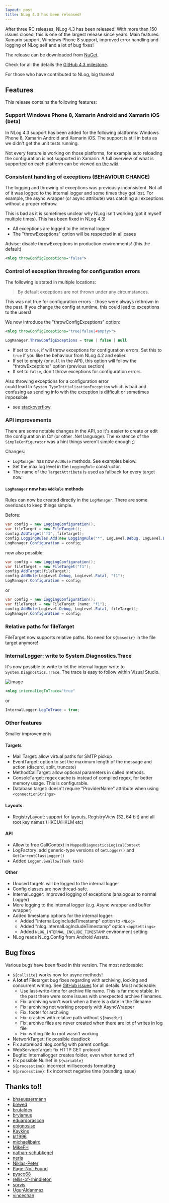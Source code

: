 ```yaml
---
layout: post
title: NLog 4.3 has been released!
---
```


After three RC releases, NLog 4.3 has been released! With more than 150 issues closed, this is one of the largest release since years. 
Main features: Xamarin support, Windows Phone 8 support, improved error handling and logging of NLog self and a lot of bug fixes!

The release can be downloaded from [NuGet](https://www.nuget.org/packages/NLog/4.3.0). 

Check for all the details the [GitHub 4.3 milestone](https://github.com/NLog/NLog/issues?q=milestone%3A4.3+is%3Aclosed). 

For those who have contributed to NLog, big thanks!


## Features

This release contains the following features:


### Support Windows Phone 8, Xamarin Android and Xamarin iOS (beta)
In NLog 4.3 support has been added for the following platforms:
 Windows Phone 8, Xamarin Android and Xamarin iOS. 
The support is still in beta as we didn't get the unit tests running.

Not every feature is working on those platforms, for example auto reloading the 
configuration is not supported in Xamarin. A full overview of what is supported
on each platform can be viewed [on the wiki](https://github.com/NLog/NLog/wiki/platform-support).



### Consistent handling of exceptions (BEHAVIOUR CHANGE)

The logging and throwing of exceptions was previously inconsistent. 
Not all of it was logged to the internal logger and some times they got lost. 
For example, the async wrapper (or async attribute) was catching all exceptions without a proper rethrow.

This is bad as it is sometimes unclear why NLog isn't working (got it myself multiple times). 
This has been fixed in NLog 4.3!

- All exceptions are logged to the internal logger
- The "throwExceptions" option will be respected in all cases


Advise: disable throwExceptions in production environments! (this the default)

```xml
<nlog throwConfigExceptions="false">
```

### Control of exception throwing for configuration errors
The following is stated in multiple locations: 
>  By default exceptions are not thrown under any circumstances.

This was not true for configuration errors - those were always rethrown in the past.
If you change the config at runtime, this could lead to exceptions to the users!

We now introduce the "throwConfigExceptions" option:


```xml
<nlog throwConfigExceptions="true|false|<empty>">
```

```csharp
LogManager.ThrowConfigExceptions = true | false | null
```

- If set to `true`, if will throw exceptions for configuration errors. 
Set this to `true` if you like the behaviour from NLog 4.2 and ealier.
- If set to empty (or `null` in the API), this option will follow the "throwExceptions" option (previous section)
- If set to `false`, don't throw exceptions for configuration errors. 

Also throwing exceptions for a configuration error  
could lead to `System.TypeInitializationException` which is bad and confusing as sending info with the exception is difficult or sometimes impossible 
- see [stackoverflow](http://stackoverflow.com/questions/34994470/better-typeinitializationexception-innerexception-is-also-null).


### API improvements
There are some notable changes in the API, so it's easier to create or edit the configuration in C# 
(or other .Net language).
The existence of the `SimpleConfigurator` was a hint things weren't simple enough ;)

Changes:

-  `LogManager` has now `AddRule` methods. See examples below.
- Set the max log level in the `LoggingRule` constructor.
- The name of the `TargetAttribute` is used as fallback for every target now. 

#### `LogManager` now has `AddRule` methods
Rules can now be created directly in the `LogManager`. 
There are some overloads to keep things simple.

Before:

```csharp
var config = new LoggingConfiguration();
var fileTarget = new FileTarget();
config.AddTarget("f1", fileTarget);
config.LoggingRules.Add(new LoggingRule("*", LogLevel.Debug, LogLevel.Error, fileTarget));
LogManager.Configuration = config;

```

now also possible:

```csharp
var config = new LoggingConfiguration();
var fileTarget = new FileTarget("f1");
config.AddTarget(fileTarget);
config.AddRule(LogLevel.Debug, LogLevel.Fatal, "f1");  
LogManager.Configuration = config;

```
or

```csharp
var config = new LoggingConfiguration();
var fileTarget = new FileTarget {name: "f1"};
config.AddRule(LogLevel.Debug, LogLevel.Fatal, fileTarget);
LogManager.Configuration = config;

```




### Relative paths for fileTarget
FileTarget now supports relative paths. No need for `${basedir}` in the file target anymore!


### InternalLogger: write to System.Diagnostics.Trace 
It's now possible to write to let the internal logger write to `System.Diagnostics.Trace`. 
The trace is easy to follow within Visual Studio.

![image](https://cloud.githubusercontent.com/assets/5808377/13997991/f76fd65a-f134-11e5-8e9d-bd3d532b248c.png)


```xml
<nlog internalLogToTrace="true" 

```

or 
```c#
InternalLogger.LogToTrace = true;
```



### Other features
Smaller improvements

#### Targets

- Mail Target: allow virtual paths for SMTP pickup 
- EventTarget: option to set the maximum length of the message and action (discard, split, truncate)
- MethodCallTarget: allow optional parameters in called methods.
- ConsoleTarget: regex cache is instead of compiled regex, for better memory usage. This is configurable. 
- Database target: doesn't require "ProviderName" attribute when using `<connectionStrings>`

#### Layouts
- RegistryLayout: support for layouts, RegistryView (32, 64 bit) and all root key names (HKCU/HKLM etc)

#### API
- Allow to free CallContext in `MappedDiagnosticsLogicalContext`
- LogFactory: add generic-type versions of `GetLogger()` and `GetCurrentClassLogger()`
- Added `Logger.Swallow(Task task)`

#### Other


- Unused targets will be logged to the internal logger
- Config classes are now thread-safe.
- InternalLogger: improved logging of exceptions (analogous to normal Logger)
- More logging to the internal logger (e.g. Async wrapper and buffer wrapper)
- Added timestamp options for the internal logger:
  - Added "internalLogIncludeTimestamp" option to `<NLog>` 
  - Added "nlog.internalLogIncludeTimestamp" option `<appSettings>`
  - Added `NLOG_INTERNAL_INCLUDE_TIMESTAMP` environment setting
- NLog reads NLog.Config from Android Assets.



## Bug fixes
Various bugs have been fixed in this version. The most noticeable:

- `${callsite}` works now for async methods!
- A **lot of** Filetarget bug fixes regarding with archiving, locking and concurrent writing. 
See [GitHub issues](https://github.com/NLog/NLog/issues?q=milestone%3A4.3+is%3Aclosed+label%3Afile-target) for all details.
 Most noticeable:
   - Use last-write-time for archive file name. This is far more stable. 
    In the past there were some issues with unexpected archive filenames.
   - Fix: archiving won't work when a there is a date in the filename
   - Fix: archiving not working properly with AsyncWrapper
   - Fix: footer for archiving
   - Fix: crashes with relative path without `${basedir}` 
   - Fix: archive files are never created when there are lot of writes in log file 
   - Fix: writing file to root wasn't working
- NetworkTarget: fix possible deadlock
- Fix autoreload nlog.config with parent configs. 
- WebServiceTarget: fix HTTP GET protocol
- Bugfix: Internallogger creates folder, even when turned off
- Fix possible Nullref in `${variable}`
- `${processtime}`: incorrect milliseconds formatting
- `${processtime}`: fix incorrect negative time (rounding issue)


## Thanks to!!


- [bhaeussermann](https://github.com/bhaeussermann)
- [breyed](https://github.com/breyed)
- [brutaldev](https://github.com/brutaldev)
- [bryjamus](https://github.com/bryjamus)
- [eduardorascon](https://github.com/eduardorascon)
- [epignosisx](https://github.com/epignosisx)
- [Kaykins](https://github.com/Kaykins)
- [kt1996](https://github.com/kt1996)
- [michaeljbaird](https://github.com/michaeljbaird)
- [MikeFH](https://github.com/MikeFH)
- [nathan-schubkegel](https://github.com/nathan-schubkegel)
- [neris](https://github.com/neris)
- [Niklas-Peter](https://github.com/Niklas-Peter)
- [Page-Not-Found](https://github.com/Page-Not-Found)
- [pysco68](https://github.com/pysco68)
- [rellis-of-rhindleton](https://github.com/rellis-of-rhindleton)
- [sorvis](https://github.com/sorvis)
- [UgurAldanmaz](https://github.com/UgurAldanmaz)
- [vincechan](https://github.com/vincechan)




